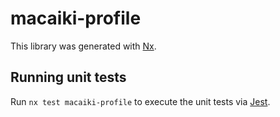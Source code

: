 # macaiki-profile

This library was generated with [Nx](https://nx.dev).

## Running unit tests

Run `nx test macaiki-profile` to execute the unit tests via [Jest](https://jestjs.io).
